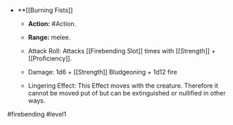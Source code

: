 - **[[Burning Fists]]
  - **Action:** #Action.
  - **Range:** melee.

  - Attack Roll: Attacks [[Firebending Slot]] times with [[Strength]] + [[Proficiency]].
  - Damage: 1d6 + [[Strength]] Bludgeoning + 1d12 fire
  - Lingering Effect: This Effect moves with the creature. Therefore it cannot be moved put of but can be extinguished or nullified in other ways. 


#firebending #level1